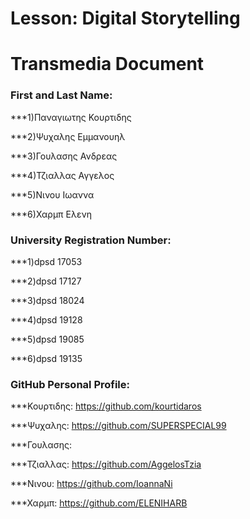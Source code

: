 # Lesson: Digital Storytelling
# Transmedia Document

### First and Last Name:

***1)Παναγιωτης Κουρτιδης

***2)Ψυχαλης Εμμανουηλ

***3)Γουλασης Ανδρεας

***4)Τζιαλλας Αγγελος

***5)Νινου Ιωαννα

***6)Χαρμπ Ελενη 


### University Registration Number: 

***1)dpsd 17053

***2)dpsd 17127

***3)dpsd 18024

***4)dpsd 19128

***5)dpsd 19085 

***6)dpsd 19135

### GitHub Personal Profile:

***Κουρτιδης: https://github.com/kourtidaros 

***Ψυχαλης: https://github.com/SUPERSPECIAL99

***Γουλασης:

***Τζιαλλας: https://github.com/AggelosTzia

***Νινου: https://github.com/IoannaNi

***Χαρμπ: https://github.com/ELENIHARB
